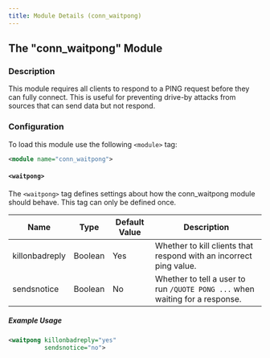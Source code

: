 ```yaml
---
title: Module Details (conn_waitpong)
---
```


## The "conn_waitpong" Module

### Description

This module requires all clients to respond to a PING request before they can fully connect. This is useful for preventing drive-by attacks from sources that can send data but not respond.

### Configuration

To load this module use the following `<module>` tag:

```xml
<module name="conn_waitpong">
```

#### `<waitpong>`

The `<waitpong>` tag defines settings about how the conn_waitpong module should behave. This tag can only be defined once.

Name           | Type    | Default Value | Description
-------------- | ------- | ------------- | -----------
killonbadreply | Boolean | Yes           | Whether to kill clients that respond with an incorrect ping value.
sendsnotice    | Boolean | No            | Whether to tell a user to run `/QUOTE PONG ...` when waiting for a response.

##### Example Usage

```xml
<waitpong killonbadreply="yes"
          sendsnotice="no">
```

